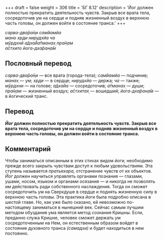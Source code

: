 +++
draft = false
weight = 306
title = 'БГ 8.12'
description = 'Йог должен полностью прекратить деятельность чувств. Закрыв все врата тела, сосредоточив ум на сердце и подняв жизненный воздух в верхнюю часть головы, он должен войти в состояние транса.'
+++

_сарва-два̄ра̄н̣и сам̇йамйа  
мано хр̣ди нирудхйа ча  
мӯрдхнй а̄дха̄йа̄тманах̣ пра̄н̣ам  
а̄стхито йога-дха̄ран̣а̄м_

## Пословный перевод

_сарва_\-_два̄ра̄н̣и_ — все врата (города-тела); _сам̇йамйа_ — подчинив; _манах̣_ — ум; _хр̣ди_ — в сердце; _нирудхйа_ — держа; _ча_ — также; _мӯрдхни_ — на голове; _а̄дха̄йа_ — сосредоточив; _а̄тманах̣_ — души; _пра̄н̣ам_ — жизненный воздух; _а̄стхитах̣_ — вошедший; _йога_\-_дха̄ран̣а̄м_ — в йогический транс.

## Перевод

**_Йог_ должен полностью прекратить деятельность чувств. Закрыв все врата тела, сосредоточив ум на сердце и подняв жизненный воздух в верхнюю часть головы, он должен войти в состояние транса.**

## Комментарий

Чтобы заниматься описанным в этих стихах видом _йоги,_ необходимо прежде всего закрыть чувствам доступ к любым удовольствиям. Эта ступень называется _пратьяхара,_ отстранение чувств от их объектов. _Йог_ должен научиться управлять органами познания — глазами, ушами, носом, языком и органами осязания — и никогда не позволять им действовать ради собственного наслаждения. Тогда он сможет сосредоточить ум на Сверхдуше в сердце и поднять жизненную силу в верхнюю часть головы. Эта практика _йоги_ была подробно описана в шестой главе. Но, как уже было сказано, ей невозможно по-настоящему заниматься в нынешний век. Сейчас самым лучшим методом обуздания ума является метод сознания Кришны. Если, преданно служа Кришне, человек сможет держать ум сосредоточенным на Нем, он естественным образом войдет в состояние духовного транса _(самадхи)_ и будет находиться в нем постоянно.
